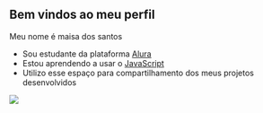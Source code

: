 ## Bem vindos ao meu perfil

Meu nome é maisa dos santos 

- Sou estudante da plataforma [Alura](https://www.alura.com.br)
- Estou aprendendo a usar o [JavaScript](https://www.javascript.com.br)
- Utilizo esse espaço para compartilhamento dos meus projetos desenvolvidos 

![](https://tenor.com/hGQWnurLJum.gif)
